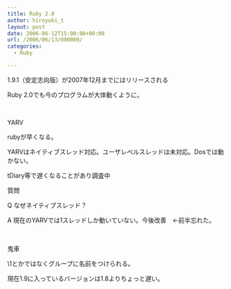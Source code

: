```yaml
---
title: Ruby 2.0
author: hiroyuki_t
layout: post
date: 2006-06-12T15:00:00+00:00
url: /2006/06/13/000000/
categories:
  - Ruby

---
```

<div class="section">
  <p>
    1.9.1（安定志向版）が2007年12月までにはリリースされる
  </p>
  
  <p>
    Ruby 2.0でも今のプログラムが大体動くように。
  </p>
  
  <p>
    &nbsp;
  </p>
  
  <p>
    YARV
  </p>
  
  <p>
    rubyが早くなる。
  </p>
  
  <p>
    YARVはネイティブスレッド対応。ユーザレベルスレッドは未対応。Dosでは動かない。
  </p>
  
  <p>
    tDiary等で遅くなることがあり調査中
  </p>
  
  <p>
    質問
  </p>
  
  <p>
    Q なぜネイティブスレッド？
  </p>
  
  <p>
    A 現在のYARVでは1スレッドしか動いていない。今後改善　←前半忘れた。
  </p>
  
  <p>
    &nbsp;
  </p>
  
  <p>
    鬼車
  </p>
  
  <p>
    \1とかではなくグループに名前をつけられる。
  </p>
  
  <p>
    現在1.9に入っているバージョンは1.8よりちょっと遅い。
  </p>
</div>